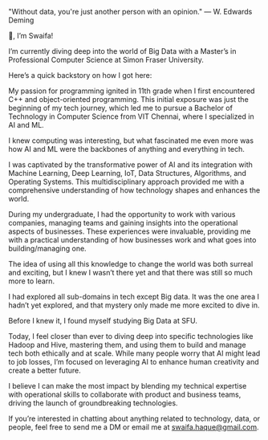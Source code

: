 "Without data, you're just another person with an opinion." — W. Edwards Deming

👋, I’m Swaifa!

I’m currently diving deep into the world of Big Data with a Master’s in Professional Computer Science at Simon Fraser University. 

Here’s a quick backstory on how I got here:

My passion for programming ignited in 11th grade when I first encountered C++ and object-oriented programming. This initial exposure was just the beginning of my tech journey, which led me to pursue a Bachelor of Technology in Computer Science from VIT Chennai, where I specialized in AI and ML. 

I knew computing was interesting, but what fascinated me even more was how AI and ML were the backbones of anything and everything in tech. 

I was captivated by the transformative power of AI and its integration with Machine Learning, Deep Learning, IoT, Data Structures, Algorithms, and Operating Systems. This multidisciplinary approach provided me with a comprehensive understanding of how technology shapes and enhances the world.

During my undergraduate, I had the opportunity to work with various companies, managing teams and gaining insights into the operational aspects of businesses. These experiences were invaluable, providing me with a practical understanding of how businesses work and what goes into building/managing one.

The idea of using all this knowledge to change the world was both surreal and exciting, but I knew I wasn’t there yet and that there was still so much more to learn.

I had explored all sub-domains in tech except Big data. It was the one area I hadn’t yet explored, and that mystery only made me more excited to dive in.

Before I knew it, I found myself studying Big Data at SFU.

Today, I feel closer than ever to diving deep into specific technologies like Hadoop and Hive, mastering them, and using them to build and manage tech both ethically and at scale. While many people worry that AI might lead to job losses, I’m focused on leveraging AI to enhance human creativity and create a better future.

I believe I can make the most impact by blending my technical expertise with operational skills to collaborate with product and business teams, driving the launch of groundbreaking technologies.

If you’re interested in chatting about anything related to technology, data, or people, feel free to send me a DM or email me at swaifa.haque@gmail.com.
